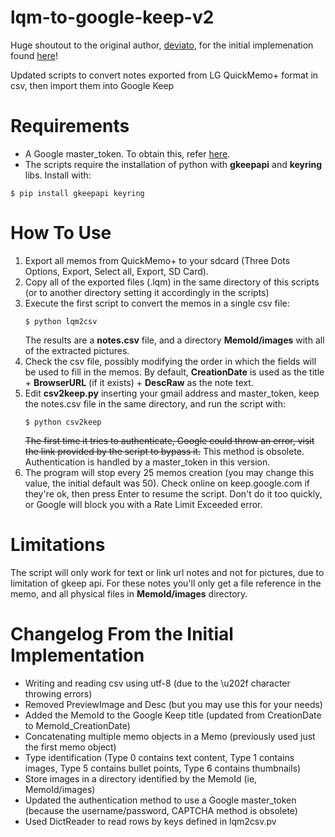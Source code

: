 # lqm-to-google-keep-v2
Huge shoutout to the original author, [deviato](https://github.com/deviato), for the initial implemenation found [here](https://github.com/deviato/lqm-to-google-keep/)!

Updated scripts to convert notes exported from LG QuickMemo+ format in csv, then import them into Google Keep

# Requirements
- A Google master_token. To obtain this, refer [here](https://github.com/simon-weber/gpsoauth#alternative-flow).
- The scripts require the installation of python with **gkeepapi** and **keyring** libs. Install with:
```
$ pip install gkeepapi keyring
```
# How To Use #
1. Export all memos from QuickMemo+ to your sdcard (Three Dots Options, Export, Select all, Export, SD Card).
2. Copy all of the exported files (.lqm) in the same directory of this scripts (or to another directory setting it accordingly in the scripts)
3. Execute the first script to convert the memos in a single csv file:
   ```
   $ python lqm2csv
   ```
   The results are a **notes.csv** file, and a directory **MemoId/images** with all of the extracted pictures.
4. Check the csv file, possibly modifying the order in which the fields will be used to fill in the memos. By default, **CreationDate** is used as the title + **BrowserURL** (if it exists) + **DescRaw** as the note text.
5. Edit **csv2keep.py** inserting your gmail address and master_token, keep the notes.csv file in the same directory, and run the script with:
   ```
   $ python csv2keep
   ```
   ~~The first time it tries to authenticate, Google could throw an error, visit the link provided by the script to bypass it.~~ This method is obsolete. Authentication is handled by a master_token in this version.
6. The program will stop every 25 memos creation (you may change this value, the initial default was 50). Check online on keep.google.com if they're ok, then press Enter to resume the script. Don't do it too quickly, or Google will block you with a Rate Limit Exceeded error.
# Limitations #
The script will only work for text or link url notes and not for pictures, due to limitation of gkeep api. For these notes you'll only get a file reference in the memo, and all physical files in **MemoId/images** directory.
# Changelog From the Initial Implementation #
- Writing and reading csv using utf-8 (due to the \u202f character throwing errors)
- Removed PreviewImage and Desc (but you may use this for your needs)
- Added the MemoId to the Google Keep title (updated from CreationDate to MemoId_CreationDate)
- Concatenating multiple memo objects in a Memo (previously used just the first memo object)
- Type identification (Type 0 contains text content, Type 1 contains images, Type 5 contains bullet points, Type 6 contains thumbnails)
- Store images in a directory identified by the MemoId (ie, MemoId/images)
- Updated the authentication method to use a Google master_token (because the username/password, CAPTCHA method is obsolete)
- Used DictReader to read rows by keys defined in lqm2csv.pv
